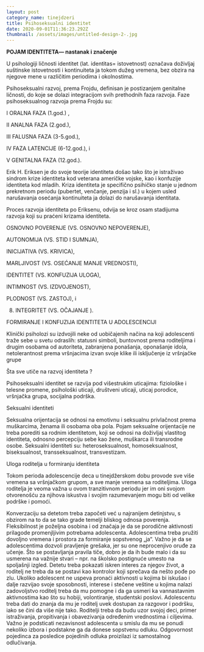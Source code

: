 ```yaml
---
layout: post
category_name: tinejdzeri
title: Psihoseksualni identitet
date: 2020-09-01T11:36:23.292Z
thumbnail: /assets/images/untitled-design-2-.jpg
---
```

**POJAM IDENTITETA— nastanak i značenje**

U psihologiji ličnosti identitet (lat. identitas= istovetnost) označava doživljaj suštinske istovetnosti i kontinuiteta ja tokom dužeg vremena, bez obzira na njegove mene u različitim periodima i okolnostima.

Psihoseksualni razvoj, prema Frojdu, definisan je postizanjem genitalne ličnosti, do koje se dolazi integracijom svih prethodnih faza razvoja. Faze psihoseksualnog razvoja prema Frojdu su:

I ORALNA FAZA (1.god.) ,

II ANALNA FAZA (2.god.),

III FALUSNA FAZA (3-5.god.),

IV FAZA LATENCIJE (6-12.god.), i

V GENITALNA FAZA (12.god.).

Erik H. Eriksen je do svoje teorije identiteta došao tako što je istraživao sindrom krize identiteta kod veterana američke vojske, kao i konfuzije identiteta kod mladih. Kriza identiteta je specifično psihičko stanje u jednom prekretnom periodu (pubertet, venčanje, penzija i sl.) u kojem usled narušavanja osećanja kontinuiteta ja dolazi do narušavanja identitata.

Proces razvoja identiteta po Eriksenu, odvija se kroz osam stadijuma razvoja koji su praćeni krizama identiteta.

OSNOVNO POVERENJE (VS. OSNOVNO NEPOVERENJE),

AUTONOMIJA (VS. STID I SUMNJA),

INICIJATIVA (VS. KRIVICA),

MARLJIVOST (VS. OSEĆANJE MANJE VREDNOSTI),

IDENTITET (VS. KONFUZIJA ULOGA),

INTIMNOST (VS. IZDVOJENOST),

PLODNOST (VS. ZASTOJ), i

8. INTEGRITET (VS. OČAJANJE ).

FORMIRANJE I KONFUZIJA IDENTITETA U ADOLESCENCIJI

Klinički psiholozi su izdvojili neke od uobičajenih načina na koji adolescenti traže sebe u svetu odraslih: statusni simboli, buntovnost prema roditeljima i drugim osobama od autoriteta, zabranjena ponašanja, oponašanje idola, netolerantnost prema vršnjacima izvan svoje klike ili isključenje iz vršnjačke grupe

Šta sve utiče na razvoj identiteta ?

Psihoseksualni identitet se razvija pod višestrukim uticajima: fiziološke i telesne promene, psihološki uticaji, društveni uticaji, uticaj porodice, vršnjačka grupa, socijalna podrška.

Seksualni identiteti

Seksualna orijentacija se odnosi na emotivnu i seksualnu privlačnost prema muškarcima, ženama ili osobama oba pola. Pojam seksualne orijentacije ne treba porediti sa rodnim identitetom, koji se odnosi na doživljaj vlastitog identiteta, odnosno percepciju sebe kao žene, muškarca ili transrodne osobe. Seksualni identiteti su: heteroseksualnost, homoseksualnost, biseksualnost, transseksualnost, transvestizam.

Uloga roditelja u formiranju identiteta

Tokom perioda adolescencije deca u tinejdžerskom dobu provode sve više vremena sa vršnjačkom grupom, a sve manje vremena sa roditeljima. Uloga roditelja je veoma važna u ovom tranzitivnom periodu jer im oni svojom otvorenošću za njihova iskustva i svojim razumevanjem mogu biti od velike podrške i pomoći.

Konverzaciju sa detetom treba započeti već u najranijem detinjstvu, s obzirom na to da se tako grade temelji bliskog odnosa poverenja. Fleksibilnost je poželjna osobina i od značaja je da se porodične aktivnosti prilagode promenjljivim potrebama adolescenta. Adolescentima treba pružiti dovoljno vremena i prostora za formiranje sopstvenog „ja“. Važno je da se adolescentima dozvoli pravljenje grešaka, jer su one neprocenjivo oruđe za učenje. Što se postavljanja pravila tiče, dobro je da ih bude malo i da su usmerena na važnije stvari – npr. na školsko postignuće umesto na spoljašnji izgled. Detetu treba pokazati iskren interes za njegov život, a roditelj ne treba da se postavi kao kontrolor koji sprečava da nešto pođe po zlu. Ukoliko adolescent ne uspeva pronaći aktivnosti u kojima bi iskušao i dalje razvijao svoje sposobnosti, interese i stečene veštine u kojima nalazi zadovoljstvo roditelj treba da mu pomogne i da ga usmeri ka vannastavnim aktivnostima kao što su hobiji, volontiranje, studentski poslovi. Adolescentu treba dati do znanja da mu je roditelj uvek dostupan za razgovor i podršku, iako se čini da više nije tako. Roditelji treba da budu uzor svojoj deci, primer istraživanja, propitivanja i obavezivanja određenim vrednostima i ciljevima. Važno je podsticati nezavisnost adolescenta u smislu da mu se ponudi nekoliko izbora i podstakne ga da donese sopstvenu odluku. Odgovornost pojedinca za posledice pojedinih odluka proizilazi iz samostalnog odlučivanja.